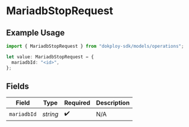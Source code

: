 # MariadbStopRequest

## Example Usage

```typescript
import { MariadbStopRequest } from "dokploy-sdk/models/operations";

let value: MariadbStopRequest = {
  mariadbId: "<id>",
};
```

## Fields

| Field              | Type               | Required           | Description        |
| ------------------ | ------------------ | ------------------ | ------------------ |
| `mariadbId`        | *string*           | :heavy_check_mark: | N/A                |